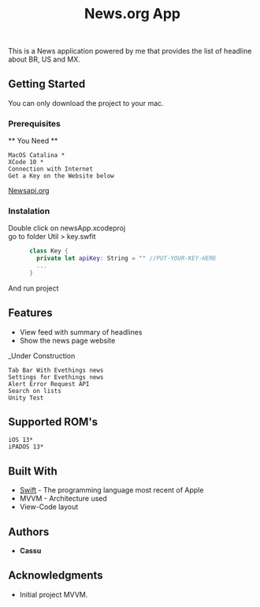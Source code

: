 <h1 align="center"> News.org App </h1> <br>

This is a News application powered by me that provides the list of headline about BR, US and MX.

## Getting Started

You can only download the project to your mac.

### Prerequisites

** You Need **

```
MacOS Catalina * 
XCode 10 *
Connection with Internet 
Get a Key on the Website below
```
[Newsapi.org](https://newsapi.org/)

### Instalation

Double click on newsApp.xcodeproj<br>
go to folder Util > key.swfit

```swift
      class Key {
        private let apiKey: String = "" //PUT-YOUR-KEY-HERE
        ...
      }
```

And run project

## Features

* View feed with summary of headlines  
* Show the news page website

_Under Construction 

```
Tab Bar With Evethings news
Settings for Evethings news 
Alert Error Request API
Search on lists 
Unity Test
```

## Supported ROM's 

```
iOS 13*
iPADOS 13*
```

## Built With

* [Swift](https://swift.org) - The programming language most recent of Apple
*  MVVM - Architecture used
*  View-Code layout

## Authors

* **Cassu**

## Acknowledgments

* Initial project MVVM.
